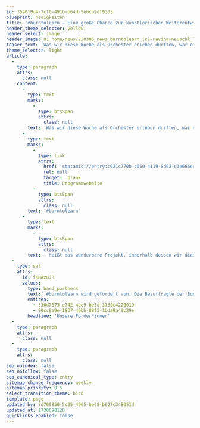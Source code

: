 ```yaml
---
id: 3540f0d4-7cf0-491b-b64d-5e6cb9df9303
blueprint: neuigkeiten
title: '#burntolearn – Eine große Chance zur künstlerischen Weiterentwicklung'
header_theme_selector: yellow
header_select: image
header_image: 01_home/news/220305_news_burntolearn_(c)-navina-neuschl_lowres.jpg
teaser_text: 'Was wir diese Woche als Orchester erleben durften, war ein großes Geschenk. Wir hatten das Glück und Privileg unsere Zeit dem gemeinsamen Lernen widmen zu dürfen, ohne den Zeitdruck eines anstehenden …'
theme_selector: light
article:
  -
    type: paragraph
    attrs:
      class: null
    content:
      -
        type: text
        marks:
          -
            type: btsSpan
            attrs:
              class: null
        text: 'Was wir diese Woche als Orchester erleben durften, war ein großes Geschenk. Wir hatten das Glück und Privileg unsere Zeit dem gemeinsamen Lernen widmen zu dürfen, ohne den Zeitdruck eines anstehenden Konzerts im Kopf zu haben. '
      -
        type: text
        marks:
          -
            type: link
            attrs:
              href: 'statamic://entry::621c770b-c050-4119-8d62-d3e666eed8ad'
              rel: null
              target: _blank
              title: Programmwebsite
          -
            type: btsSpan
            attrs:
              class: null
        text: '#burntolearn'
      -
        type: text
        marks:
          -
            type: btsSpan
            attrs:
              class: null
        text: ' heißt das wunderbare Projekt, innerhalb dessen wir dieses Jahr viermal zusammenkommen dürfen, um als Orchester zu wachsen und unsere Improvisation, unser Zusammenspiel, unsere Komposition und unseren Klang zu stärken. Gerade in diesen herausfordernden Zeiten schätzen wir jede Minute des gemeinsamen Musizierens umso mehr wert. Und noch ist es zwar ein Geheimnis, aber wir freuen uns schon darauf, #burntolearn mit einer ganz besonderen Überraschung für euch abzuschließen.'
  -
    type: set
    attrs:
      id: fKMAzuJR
      values:
        type: bard_partners
        text: '#burntolearn wird gefördert von: Die Beauftragte der Bundesregierung für Kultur und Medien.'
        entires:
          - 530d7673-e742-4ee9-be5d-3750c4220019
          - 90cc8a9e-1837-46bb-88f3-1bda9a49c29e
        headline: 'Unsere Förder*innen'
  -
    type: paragraph
    attrs:
      class: null
  -
    type: paragraph
    attrs:
      class: null
seo_noindex: false
seo_nofollow: false
seo_canonical_type: entry
sitemap_change_frequency: weekly
sitemap_priority: 0.5
select_transition_theme: bird
template: page
updated_by: 7d709850-5c35-4065-be68-b627c348051d
updated_at: 1738698128
quicklinks_enabled: false
---
```

